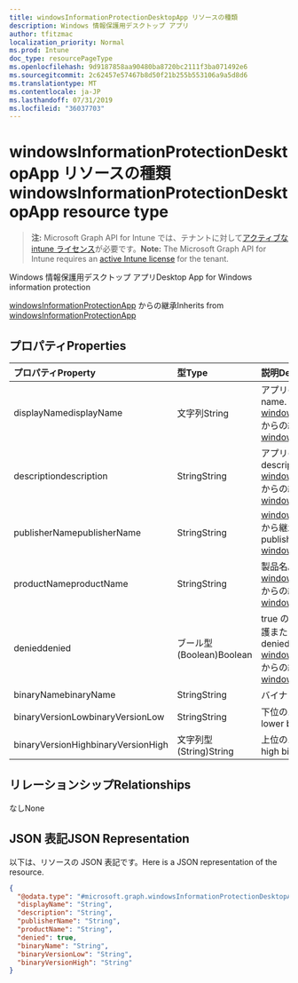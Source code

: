 ```yaml
---
title: windowsInformationProtectionDesktopApp リソースの種類
description: Windows 情報保護用デスクトップ アプリ
author: tfitzmac
localization_priority: Normal
ms.prod: Intune
doc_type: resourcePageType
ms.openlocfilehash: 9d9187858aa90480ba8720bc2111f3ba071492e6
ms.sourcegitcommit: 2c62457e57467b8d50f21b255b553106a9a5d8d6
ms.translationtype: MT
ms.contentlocale: ja-JP
ms.lasthandoff: 07/31/2019
ms.locfileid: "36037703"
---
```

# <a name="windowsinformationprotectiondesktopapp-resource-type"></a><span data-ttu-id="8cfa1-103">windowsInformationProtectionDesktopApp リソースの種類</span><span class="sxs-lookup"><span data-stu-id="8cfa1-103">windowsInformationProtectionDesktopApp resource type</span></span>

> <span data-ttu-id="8cfa1-104">**注:** Microsoft Graph API for Intune では、テナントに対して[アクティブな intune ライセンス](https://go.microsoft.com/fwlink/?linkid=839381)が必要です。</span><span class="sxs-lookup"><span data-stu-id="8cfa1-104">**Note:** The Microsoft Graph API for Intune requires an [active Intune license](https://go.microsoft.com/fwlink/?linkid=839381) for the tenant.</span></span>

<span data-ttu-id="8cfa1-105">Windows 情報保護用デスクトップ アプリ</span><span class="sxs-lookup"><span data-stu-id="8cfa1-105">Desktop App for Windows information protection</span></span>


<span data-ttu-id="8cfa1-106">[windowsInformationProtectionApp](../resources/intune-mam-windowsinformationprotectionapp.md) からの継承</span><span class="sxs-lookup"><span data-stu-id="8cfa1-106">Inherits from [windowsInformationProtectionApp](../resources/intune-mam-windowsinformationprotectionapp.md)</span></span>

## <a name="properties"></a><span data-ttu-id="8cfa1-107">プロパティ</span><span class="sxs-lookup"><span data-stu-id="8cfa1-107">Properties</span></span>
|<span data-ttu-id="8cfa1-108">プロパティ</span><span class="sxs-lookup"><span data-stu-id="8cfa1-108">Property</span></span>|<span data-ttu-id="8cfa1-109">型</span><span class="sxs-lookup"><span data-stu-id="8cfa1-109">Type</span></span>|<span data-ttu-id="8cfa1-110">説明</span><span class="sxs-lookup"><span data-stu-id="8cfa1-110">Description</span></span>|
|:---|:---|:---|
|<span data-ttu-id="8cfa1-111">displayName</span><span class="sxs-lookup"><span data-stu-id="8cfa1-111">displayName</span></span>|<span data-ttu-id="8cfa1-112">文字列</span><span class="sxs-lookup"><span data-stu-id="8cfa1-112">String</span></span>|<span data-ttu-id="8cfa1-113">アプリの表示名。</span><span class="sxs-lookup"><span data-stu-id="8cfa1-113">App display name.</span></span> <span data-ttu-id="8cfa1-114">[windowsInformationProtectionApp](../resources/intune-mam-windowsinformationprotectionapp.md) からの継承</span><span class="sxs-lookup"><span data-stu-id="8cfa1-114">Inherited from [windowsInformationProtectionApp](../resources/intune-mam-windowsinformationprotectionapp.md)</span></span>|
|<span data-ttu-id="8cfa1-115">description</span><span class="sxs-lookup"><span data-stu-id="8cfa1-115">description</span></span>|<span data-ttu-id="8cfa1-116">String</span><span class="sxs-lookup"><span data-stu-id="8cfa1-116">String</span></span>|<span data-ttu-id="8cfa1-117">アプリの説明。</span><span class="sxs-lookup"><span data-stu-id="8cfa1-117">The app's description.</span></span> <span data-ttu-id="8cfa1-118">[windowsInformationProtectionApp](../resources/intune-mam-windowsinformationprotectionapp.md) からの継承</span><span class="sxs-lookup"><span data-stu-id="8cfa1-118">Inherited from [windowsInformationProtectionApp](../resources/intune-mam-windowsinformationprotectionapp.md)</span></span>|
|<span data-ttu-id="8cfa1-119">publisherName</span><span class="sxs-lookup"><span data-stu-id="8cfa1-119">publisherName</span></span>|<span data-ttu-id="8cfa1-120">String</span><span class="sxs-lookup"><span data-stu-id="8cfa1-120">String</span></span>|<span data-ttu-id="8cfa1-121">[windowsInformationProtectionApp](../resources/intune-mam-windowsinformationprotectionapp.md) から継承される発行元名</span><span class="sxs-lookup"><span data-stu-id="8cfa1-121">The publisher name Inherited from [windowsInformationProtectionApp](../resources/intune-mam-windowsinformationprotectionapp.md)</span></span>|
|<span data-ttu-id="8cfa1-122">productName</span><span class="sxs-lookup"><span data-stu-id="8cfa1-122">productName</span></span>|<span data-ttu-id="8cfa1-123">String</span><span class="sxs-lookup"><span data-stu-id="8cfa1-123">String</span></span>|<span data-ttu-id="8cfa1-124">製品名。</span><span class="sxs-lookup"><span data-stu-id="8cfa1-124">The product name.</span></span> <span data-ttu-id="8cfa1-125">[windowsInformationProtectionApp](../resources/intune-mam-windowsinformationprotectionapp.md) からの継承</span><span class="sxs-lookup"><span data-stu-id="8cfa1-125">Inherited from [windowsInformationProtectionApp](../resources/intune-mam-windowsinformationprotectionapp.md)</span></span>|
|<span data-ttu-id="8cfa1-126">denied</span><span class="sxs-lookup"><span data-stu-id="8cfa1-126">denied</span></span>|<span data-ttu-id="8cfa1-127">ブール型 (Boolean)</span><span class="sxs-lookup"><span data-stu-id="8cfa1-127">Boolean</span></span>|<span data-ttu-id="8cfa1-128">true の場合、アプリは拒否された保護または除外です。</span><span class="sxs-lookup"><span data-stu-id="8cfa1-128">If true, app is denied protection or exemption.</span></span> <span data-ttu-id="8cfa1-129">[windowsInformationProtectionApp](../resources/intune-mam-windowsinformationprotectionapp.md) からの継承</span><span class="sxs-lookup"><span data-stu-id="8cfa1-129">Inherited from [windowsInformationProtectionApp](../resources/intune-mam-windowsinformationprotectionapp.md)</span></span>|
|<span data-ttu-id="8cfa1-130">binaryName</span><span class="sxs-lookup"><span data-stu-id="8cfa1-130">binaryName</span></span>|<span data-ttu-id="8cfa1-131">String</span><span class="sxs-lookup"><span data-stu-id="8cfa1-131">String</span></span>|<span data-ttu-id="8cfa1-132">バイナリの名前。</span><span class="sxs-lookup"><span data-stu-id="8cfa1-132">The binary name.</span></span>|
|<span data-ttu-id="8cfa1-133">binaryVersionLow</span><span class="sxs-lookup"><span data-stu-id="8cfa1-133">binaryVersionLow</span></span>|<span data-ttu-id="8cfa1-134">String</span><span class="sxs-lookup"><span data-stu-id="8cfa1-134">String</span></span>|<span data-ttu-id="8cfa1-135">下位のバイナリ バージョン。</span><span class="sxs-lookup"><span data-stu-id="8cfa1-135">The lower binary version.</span></span>|
|<span data-ttu-id="8cfa1-136">binaryVersionHigh</span><span class="sxs-lookup"><span data-stu-id="8cfa1-136">binaryVersionHigh</span></span>|<span data-ttu-id="8cfa1-137">文字列型 (String)</span><span class="sxs-lookup"><span data-stu-id="8cfa1-137">String</span></span>|<span data-ttu-id="8cfa1-138">上位のバイナリ バージョン。</span><span class="sxs-lookup"><span data-stu-id="8cfa1-138">The high binary version.</span></span>|

## <a name="relationships"></a><span data-ttu-id="8cfa1-139">リレーションシップ</span><span class="sxs-lookup"><span data-stu-id="8cfa1-139">Relationships</span></span>
<span data-ttu-id="8cfa1-140">なし</span><span class="sxs-lookup"><span data-stu-id="8cfa1-140">None</span></span>

## <a name="json-representation"></a><span data-ttu-id="8cfa1-141">JSON 表記</span><span class="sxs-lookup"><span data-stu-id="8cfa1-141">JSON Representation</span></span>
<span data-ttu-id="8cfa1-142">以下は、リソースの JSON 表記です。</span><span class="sxs-lookup"><span data-stu-id="8cfa1-142">Here is a JSON representation of the resource.</span></span>
<!-- {
  "blockType": "resource",
  "@odata.type": "microsoft.graph.windowsInformationProtectionDesktopApp"
}
-->
``` json
{
  "@odata.type": "#microsoft.graph.windowsInformationProtectionDesktopApp",
  "displayName": "String",
  "description": "String",
  "publisherName": "String",
  "productName": "String",
  "denied": true,
  "binaryName": "String",
  "binaryVersionLow": "String",
  "binaryVersionHigh": "String"
}
```



